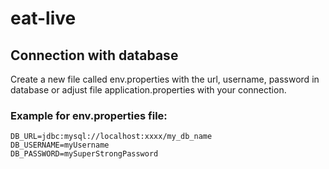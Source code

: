 # eat-live

## Connection with database
Create a new file called env.properties with the url, username, password in database or adjust file
application.properties with your connection.

### Example for env.properties file: 
```
DB_URL=jdbc:mysql://localhost:xxxx/my_db_name
DB_USERNAME=myUsername
DB_PASSWORD=mySuperStrongPassword
```